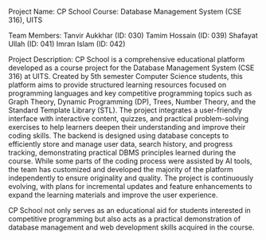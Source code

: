 Project Name: CP School
Course: Database Management System (CSE 316), UITS

Team Members:
Tanvir Aukkhar (ID: 030)
Tamim Hossain (ID: 039)
Shafayat Ullah (ID: 041)
Imran Islam (ID: 042)

Project Description:
CP School is a comprehensive educational platform developed as a course project for the Database Management System (CSE 316) at UITS. Created by 5th semester Computer Science students, this platform aims to provide structured learning resources focused on programming languages and key competitive programming topics such as Graph Theory, Dynamic Programming (DP), Trees, Number Theory, and the Standard Template Library (STL).
The project integrates a user-friendly interface with interactive content, quizzes, and practical problem-solving exercises to help learners deepen their understanding and improve their coding skills. The backend is designed using database concepts to efficiently store and manage user data, search history, and progress tracking, demonstrating practical DBMS principles learned during the course.
While some parts of the coding process were assisted by AI tools, the team has customized and developed the majority of the platform independently to ensure originality and quality. The project is continuously evolving, with plans for incremental updates and feature enhancements to expand the learning materials and improve the user experience.

CP School not only serves as an educational aid for students interested in competitive programming but also acts as a practical demonstration of database management and web development skills acquired in the course.
